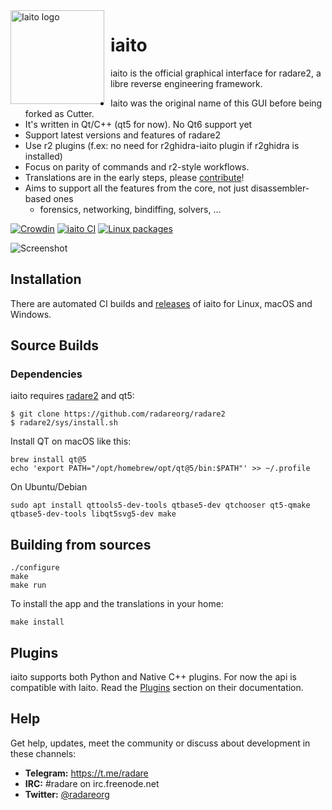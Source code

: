 <img width="150" height="150" align="left" style="float: left; margin: 0 10px 0 0;" alt="Iaito logo" src="https://raw.githubusercontent.com/radareorg/iaito/master/src/img/iaito-circle.svg?sanitize=true">

# iaito

iaito is the official graphical interface for radare2, a libre reverse engineering framework.

* Iaito was the original name of this GUI before being forked as Cutter.
* It's written in Qt/C++ (qt5 for now). No Qt6 support yet
* Support latest versions and features of radare2
* Use r2 plugins (f.ex: no need for r2ghidra-iaito plugin if r2ghidra is installed)
* Focus on parity of commands and r2-style workflows.
* Translations are in the early steps, please [contribute](https://crowdin.com/project/iaito)!
* Aims to support all the features from the core, not just disassembler-based ones
  * forensics, networking, bindiffing, solvers, ...

[![Crowdin](https://badges.crowdin.net/iaito/localized.svg)](https://crowdin.com/project/iaito)
[![iaito CI](https://github.com/radareorg/iaito/workflows/iaito%20CI/badge.svg)](https://github.com/radareorg/iaito/actions)
[![Linux packages](https://repology.org/badge/vertical-allrepos/iaito.svg?columns=4)](https://repology.org/project/iaito/versions)


![Screenshot](https://raw.githubusercontent.com/radareorg/iaito/master/screenshot.png)

## Installation

There are automated CI builds and [releases](https://github.com/radareorg/iaito/releases) of iaito for Linux, macOS and Windows.

## Source Builds

### Dependencies

iaito requires [radare2](https://github.com/radareorg/radare2) and qt5:

```
$ git clone https://github.com/radareorg/radare2
$ radare2/sys/install.sh
```

Install QT on macOS like this:

```
brew install qt@5
echo 'export PATH="/opt/homebrew/opt/qt@5/bin:$PATH"' >> ~/.profile
```

On Ubuntu/Debian

```
sudo apt install qttools5-dev-tools qtbase5-dev qtchooser qt5-qmake qtbase5-dev-tools libqt5svg5-dev make
```

## Building from sources

```
./configure
make
make run
```

To install the app and the translations in your home:

```
make install
```

## Plugins
iaito supports both Python and Native C++ plugins. For now the api is compatible with Iaito. Read the [Plugins](https://cutter.re/docs/plugins) section on their documentation.

## Help

Get help, updates, meet the community or discuss about development in these channels:

- **Telegram:** https://t.me/radare
- **IRC:** #radare on irc.freenode.net
- **Twitter:** [@radareorg](https://twitter.com/radareorg)
